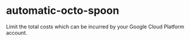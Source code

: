 # automatic-octo-spoon
Limit the total costs which can be incurred by your Google Cloud Platform account.
